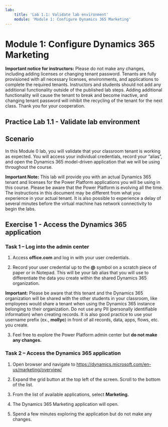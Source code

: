 ```yaml
---
lab:
    title: 'Lab 1.1: Validate lab environment'
    module: 'Module 1: Configure Dynamics 365 Marketing'
---
```



Module 1: Configure Dynamics 365 Marketing
========================

**Important notice for instructors:** Please do not make any changes, including adding licenses or changing tenant password. Tenants are fully provisioned with all necessary licenses, environments, and applications to complete the required tenants. Instructors and students should not add any additional functionality outside of the published lab steps. Adding additional functionality will cause the tenant to break and become inactive, and changing tenant password will inhibit the recycling of the tenant for the next class. Thank you for your cooperation.

## Practice Lab 1.1 - Validate lab environment 

Scenario
--------

In this Module 0 lab, you will validate that your classroom tenant is working as expected. You will access your individual credentials, record your “alias”, and open the Dynamics 365 model-driven application that we will be using throughout the course. 

**Important Note:** This lab will provide you with an actual Dynamics 365 tenant
and licenses for the Power Platform applications you will be using in this
course. Please be aware that the Power Platform is evolving all the time. The
instructions in this document may be different from what you experience in your
actual tenant. It is also possible to experience a delay of several
minutes before the virtual machine has network connectivity to begin the labs.

Exercise 1 - Access the Dynamics 365 application
---------------------------------------------------

### Task 1 – Log into the admin center 

1.  Access **office.com** and log in with your user credentials.

2. Record your user credential up to the **@** symbol on a scratch piece of paper or in Notepad. This will be your lab alias that you will use to differentiate the data you create within the shared Dynamics 365 organization. 

**Important:** Please be aware that this tenant and the Dynamics 365 organization will be shared with the other students in your classroom, like employees would share a tenant when using the Dynamics 365 instance belonging to their organization. Do not use any PII (personally identifiable information) when creating records. It is also good practice to use your username prefix (ex., **mollyc**) in front of all records, data, apps, flows, etc. you create.

3. Feel free to explore the Power Platform admin center but **do not make any changes.**

### Task 2 – Access the Dynamics 365 application

1.  Open browser and navigate to https://dynamics.microsoft.com/en-us/marketing/overview/

2.  Expand the grid button at the top left of the screen. Scroll to the bottom of the list.

3.  From the list of available applications, select **Marketing.**

4. The Dynamics 365 Marketing application will open.

6. Spend a few minutes exploring the application but do not make any changes.
